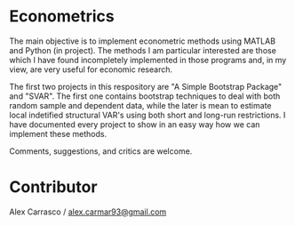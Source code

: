 # Econometrics

The main objective is to implement econometric methods using MATLAB and Python (in project). The methods I am particular interested are those which I have found incompletely implemented in those programs and, in my view, are very useful for economic research.

The first two projects in this respository are "A Simple Bootstrap Package" and "SVAR". The first one contains bootstrap techniques to deal with both random sample and dependent data, while the later is mean to estimate local indetified structural VAR's using both short and long-run restrictions. I have documented every project to show in an easy way how we can implement these methods.

Comments, suggestions, and critics are welcome.

# Contributor
Alex Carrasco / alex.carmar93@gmail.com
